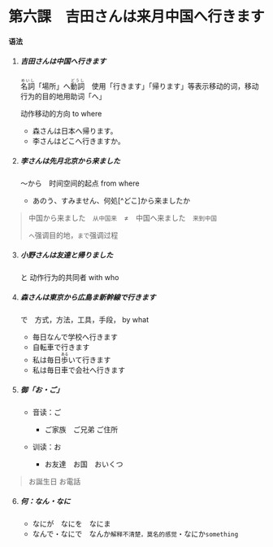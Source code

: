 # 第六課　吉田さんは来月中国へ行きます

#### 语法

1. ##### 吉田さんは中国へ行きます

   <ruby>名詞<rt>めいし</rt></ruby>「場所」へ<ruby>動詞<rt>どうし</rt></ruby>　使用「行きます」「帰ります」等表示移动的词，移动行为的目的地用助词「へ」

   动作移动的方向 to where

   - 森さんは日本へ帰ります。
   - 李さんはどこへ行きますか。

2. ##### 李さんは先月北京から来ました

   〜から　时间空间的起点 from where

   - あのう、すみません、何処[^どこ]から来ましたか

> 中国から来ました　`从中国来`　≠　中国へ来ました　`来到中国`
>
> `へ`强调目的地，`まで`强调过程

3. ##### 小野さんは友達と帰りました

   と	动作行为的共同者 with who

4. ##### 森さんは東京から広島ま新幹線で行きます

   で　方式，方法，工具，手段， by what

   - 毎日なんで学校へ行きます
   - 自転車で行きます
   - 私は毎日<ruby>歩<rt>ある</rt></ruby>いて行きます
   - 私は毎日車で会社へ行きます

5. ##### 御「お・ご」

   - 音读：ご
     - ご家族　ご兄弟	ご住所

   - 训读：お
     - お友達　お国　おいくつ

> お誕生日	お電話

6. ##### 何：なん・なに

   - なにが　なにを　なにま
   - なんで・なにで　なんか`解释不清楚，莫名的感觉`・なにか`something`





